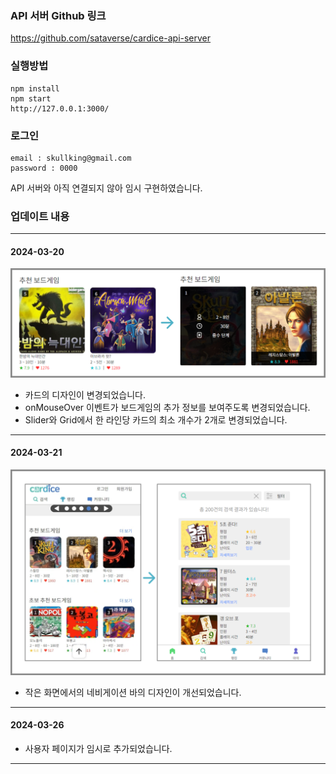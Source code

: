 ### API 서버 Github 링크

https://github.com/sataverse/cardice-api-server



### 실행방법

```
npm install
npm start
http://127.0.0.1:3000/
```

### 로그인
```
email : skullking@gmail.com
password : 0000
```
API 서버와 아직 연결되지 않아 임시 구현하였습니다.



### 업데이트 내용

---

#### 2024-03-20
![update-01](readmeImg/update1.png)
- 카드의 디자인이 변경되었습니다.
- onMouseOver 이벤트가 보드게임의 추가 정보를 보여주도록 변경되었습니다.
- Slider와 Grid에서 한 라인당 카드의 최소 개수가 2개로 변경되었습니다.

---

#### 2024-03-21
![update-02](readmeImg/update2.png)
- 작은 화면에서의 네비게이션 바의 디자인이 개선되었습니다.

---

#### 2024-03-26
- 사용자 페이지가 임시로 추가되었습니다.

---

